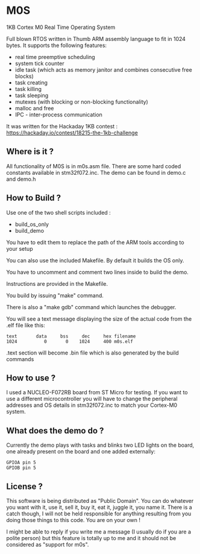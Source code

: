 # M0S
1KB Cortex M0 Real Time Operating System

Full blown RTOS written in Thumb ARM assembly language to fit in 1024 bytes.
It supports the following features:

- real time preemptive scheduling
- system tick counter
- idle task (which acts as memory janitor and combines consecutive free blocks)
- task creating
- task killing
- task sleeping
- mutexes (with blocking or non-blocking functionality)
- malloc and free
- IPC - inter-process communication

It was written for the Hackaday 1KB contest : https://hackaday.io/contest/18215-the-1kb-challenge

Where is it ?
-------------
All functionality of M0S is in m0s.asm file. There are some hard coded constants available in stm32f072.inc.
The demo can be found in demo.c and demo.h

How to Build ?
--------------
Use one of the two shell scripts included :
- build_os_only
- build_demo

You have to edit them to replace the path of the ARM tools according to your setup

You can also use the included Makefile. By default it builds the OS only.

You have to uncomment and comment two lines inside to build the demo. 

Instructions are provided in the Makefile.

You build by issuing "make" command. 

There is also a "make gdb" command which launches the debugger.

You will see a text message displaying the size of the actual code from the .elf file like this:

	text	   data	    bss	    dec	    hex	filename
	1024	      0	      0	   1024	    400	m0s.elf

.text section will become .bin file which is also generated by the build commands

How to use ?
------------
I used a NUCLEO-F072RB board from ST Micro for testing. 
If you want to use a different microcontroller you will have to change the peripheral 
addresses and OS details in stm32f072.inc to match your Cortex-M0 system.

What does the demo do ?
-----------------------
Currently the demo plays with tasks and blinks two LED lights on the board, one already present 
on the board and one added externally:

	GPIOA pin 5
	GPIOB pin 5

License ?
---------
This software is being distributed as "Public Domain". You can do whatever you want with it, use it,
sell it, buy it, eat it, juggle it, you name it. There is a catch though, I will not be held responsible
for anything resulting from you doing those things to this code.
You are on your own !

I might be able to reply if you write me a message (I usually do if you are a polite person) but this 
feature is totally up to me and it should not be considered as "support for m0s".

